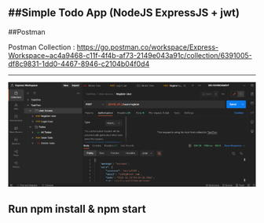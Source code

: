 ##Simple Todo App (NodeJS ExpressJS + jwt)
---

##Postman

Postman Collection : <https://go.postman.co/workspace/Express-Workspace~ac4a9468-c11f-4f4b-af73-2149e043a91c/collection/6391005-df8c9831-1dd0-4467-8946-c2104b04f0d4>


---
![Alt text](/screenshots.PNG?raw=true "Screehost")


## Run npm install & npm start